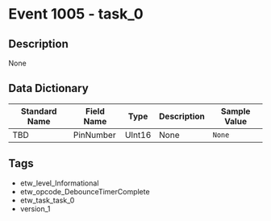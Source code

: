 # Event 1005 - task_0

## Description
None

## Data Dictionary
|Standard Name|Field Name|Type|Description|Sample Value|
|---|---|---|---|---|
|TBD|PinNumber|UInt16|None|`None`|

## Tags
* etw_level_Informational
* etw_opcode_DebounceTimerComplete
* etw_task_task_0
* version_1